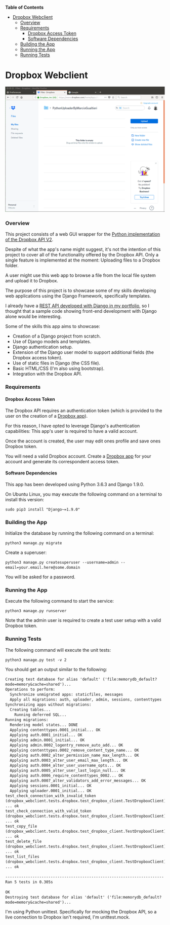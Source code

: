<!-- START doctoc generated TOC please keep comment here to allow auto update -->
<!-- DON'T EDIT THIS SECTION, INSTEAD RE-RUN doctoc TO UPDATE -->
**Table of Contents**

- [Dropbox Webclient](#dropbox-webclient)
    - [Overview](#overview)
    - [Requirements](#requirements)
      - [Dropbox Access Token](#dropbox-access-token)
      - [Software Dependencies](#software-dependencies)
    - [Building the App](#building-the-app)
    - [Running the App](#running-the-app)
    - [Running Tests](#running-tests)

<!-- END doctoc generated TOC please keep comment here to allow auto update -->

# Dropbox Webclient

<kbd>![Magic Squares App](./images/dropbox_webclient1.gif)</kbd>

### Overview

This project consists of a web GUI wrapper for the [Python implementation of the Dropbox API V2](https://www.dropbox.com/developers/documentation/python).

Despite of what the app's name might suggest, it's not the intention of this project to cover all of the functionality offered by the Dropbox API. Only a single feature is implemented at the moment: Uploading files to a Dropbox folder.

A user might use this web app to browse a file from the local file system and upload it to Dropbox.

The purpose of this project is to showcase some of my skills developing web applications using the Django Framework, specifically templates.

I already have a [REST API developed with Django in my portfolio](https://github.com/marciogualtieri/risk_model_builder), so I thought that a sample code showing front-end development with Django alone would be interesting.

Some of the skills this app aims to showcase:

- Creation of a Django project from scratch.
- Use of Django models and templates.
- Django authentication setup.
- Extension of the Django user model to support additional fields (the Dropbox access token).
- Use of static files in Django (the CSS file).
- Basic HTML/CSS (I'm also using bootstrap).
- Integration with the Dropbox API.

### Requirements

#### Dropbox Access Token

The Dropbox API requires an authentication token (which is provided to the user on the creation of a [Dropbox app](https://www.dropbox.com/developers/apps/create)).

For this reason, I have opted to leverage Django's authentication capabilities: This app's user is required to have a valid account.

Once the account is created, the user may edit ones profile and save ones Dropbox token.

You will need a valid Dropbox account. Create a [Dropbox app](https://www.dropbox.com/developers/app) for your account and generate its correspondent access token.

#### Software Dependencies

This app has been developed using Python 3.6.3 and Django 1.9.0.

On Ubuntu Linux, you may execute the following command on a terminal to install this version:

    sudo pip3 install "Django~=1.9.0"

### Building the App

Initialize the database by running the following command on a terminal:

    python3 manage.py migrate

Create a superuser:

    python3 manage.py createsuperuser --username=admin --email=your.email.here@some.domain

You will be asked for a password.

### Running the App

Execute the following command to start the service:

    python3 manage.py runserver

Note that the admin user is required to create a test user setup with a valid Dropbox token.

### Running Tests

The following command will execute the unit tests:

    python3 manage.py test -v 2

You should get an output similar to the following:

    Creating test database for alias 'default' ('file:memorydb_default?mode=memory&cache=shared')...
    Operations to perform:
      Synchronize unmigrated apps: staticfiles, messages
      Apply all migrations: auth, uploader, admin, sessions, contenttypes
    Synchronizing apps without migrations:
      Creating tables...
        Running deferred SQL...
    Running migrations:
      Rendering model states... DONE
      Applying contenttypes.0001_initial... OK
      Applying auth.0001_initial... OK
      Applying admin.0001_initial... OK
      Applying admin.0002_logentry_remove_auto_add... OK
      Applying contenttypes.0002_remove_content_type_name... OK
      Applying auth.0002_alter_permission_name_max_length... OK
      Applying auth.0003_alter_user_email_max_length... OK
      Applying auth.0004_alter_user_username_opts... OK
      Applying auth.0005_alter_user_last_login_null... OK
      Applying auth.0006_require_contenttypes_0002... OK
      Applying auth.0007_alter_validators_add_error_messages... OK
      Applying sessions.0001_initial... OK
      Applying uploader.0001_initial... OK
    test_check_connection_with_invalid_token (dropbox_webclient.tests.dropbox.test_dropbox_client.TestDropboxClient) ... ok
    test_check_connection_with_valid_token (dropbox_webclient.tests.dropbox.test_dropbox_client.TestDropboxClient) ... ok
    test_copy_file (dropbox_webclient.tests.dropbox.test_dropbox_client.TestDropboxClient) ... ok
    test_delete_file (dropbox_webclient.tests.dropbox.test_dropbox_client.TestDropboxClient) ... ok
    test_list_files (dropbox_webclient.tests.dropbox.test_dropbox_client.TestDropboxClient) ... ok

    ----------------------------------------------------------------------
    Ran 5 tests in 0.305s

    OK
    Destroying test database for alias 'default' ('file:memorydb_default?mode=memory&cache=shared')...

I'm using Python unittest. Specifically for mocking the Dropbox API, so a live connection to Dropbox isn't required, I'm unittest.mock.
